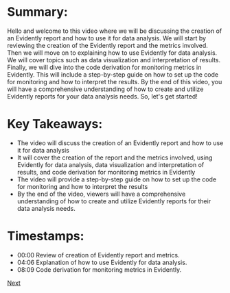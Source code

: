 # Summary:

Hello and welcome to this video where we will be discussing the creation of an Evidently report and how to use it for data analysis. We will start by reviewing the creation of the Evidently report and the metrics involved. Then we will move on to explaining how to use Evidently for data analysis. We will cover topics such as data visualization and interpretation of results. Finally, we will dive into the code derivation for monitoring metrics in Evidently. This will include a step-by-step guide on how to set up the code for monitoring and how to interpret the results. By the end of this video, you will have a comprehensive understanding of how to create and utilize Evidently reports for your data analysis needs. So, let's get started!

# Key Takeaways:

- The video will discuss the creation of an Evidently report and how to use it for data analysis
- It will cover the creation of the report and the metrics involved, using Evidently for data analysis, data visualization and interpretation of results, and code derivation for monitoring metrics in Evidently
- The video will provide a step-by-step guide on how to set up the code for monitoring and how to interpret the results
- By the end of the video, viewers will have a comprehensive understanding of how to create and utilize Evidently reports for their data analysis needs.

# Timestamps:

- 00:00 Review of creation of Evidently report and metrics.
- 04:06 Explanation of how to use Evidently for data analysis.
- 08:09 Code derivation for monitoring metrics in Evidently.


[Next](3.2%20Introduction%20to%20Prefect.md)
